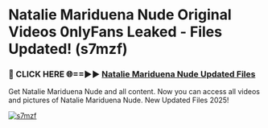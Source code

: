 # Natalie Mariduena Nude Original Videos 0nlyFans Leaked - Files Updated! (s7mzf)

<h3>🔴 CLICK HERE 🌐==►► <a href="https://tinyurl.com/52m3yx9h" rel="nofollow">Natalie Mariduena Nude Updated Files</a></h3>

Get Natalie Mariduena Nude and all content. Now you can access all videos and pictures of Natalie Mariduena Nude. New Updated Files 2025!

[![s7mzf](https://i.imgur.com/TnHtlc8.gif)](https://tinyurl.com/52m3yx9h)
